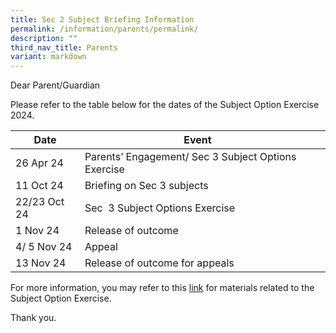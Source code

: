```yaml
---
title: Sec 2 Subject Briefing Information
permalink: /information/parents/permalink/
description: ""
third_nav_title: Parents
variant: markdown
---
```

Dear Parent/Guardian

Please refer to the table below for the dates of the Subject Option Exercise 2024.

|Date | Event |  |
| -------- | -------- |-------- |
| 26 Apr 24    | Parents’ Engagement/ Sec 3 Subject Options Exercise     |    |
| 11 Oct 24     | Briefing on Sec 3 subjects     |    |
| 22/23 Oct 24     | Sec  3 Subject Options Exercise     |    |
| 1 Nov 24     | Release of outcome     |    |
| 4/ 5 Nov 24     | Appeal      |    |
| 13 Nov 24    | Release of outcome for appeals     |    |

For more information, you may refer to this [link](https://drive.google.com/drive/folders/1_QccPJtx4kCWNGUnm7NHev68dck3pCcy?usp=sharing) for materials related to the Subject Option Exercise.

Thank you.


